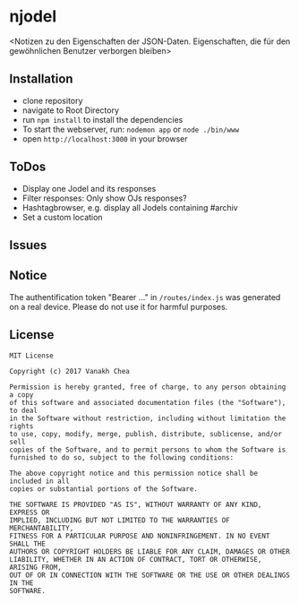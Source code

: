 # njodel

<Kurze Beschreibung>

<reverse engineering: JodelAPI>

<Notizen zu den Eigenschaften der JSON-Daten. Eigenschaften, die für den gewöhnlichen Benutzer verborgen bleiben>



## Installation

- clone repository
- navigate to Root Directory
- run `npm install` to install the dependencies
- To start the webserver, run: `nodemon app` or `node ./bin/www`
- open `http://localhost:3000` in your browser



## ToDos

- Display one Jodel and its responses
- Filter responses: Only show OJs responses?
- Hashtagbrowser, e.g. display all Jodels containing #archiv
- Set a custom location



## Issues



## Notice

The authentification token "Bearer ..." in `/routes/index.js`  was generated on a real device. Please do not use it for harmful purposes. 



## License

```
MIT License

Copyright (c) 2017 Vanakh Chea

Permission is hereby granted, free of charge, to any person obtaining a copy
of this software and associated documentation files (the "Software"), to deal
in the Software without restriction, including without limitation the rights
to use, copy, modify, merge, publish, distribute, sublicense, and/or sell
copies of the Software, and to permit persons to whom the Software is
furnished to do so, subject to the following conditions:

The above copyright notice and this permission notice shall be included in all
copies or substantial portions of the Software.

THE SOFTWARE IS PROVIDED "AS IS", WITHOUT WARRANTY OF ANY KIND, EXPRESS OR
IMPLIED, INCLUDING BUT NOT LIMITED TO THE WARRANTIES OF MERCHANTABILITY,
FITNESS FOR A PARTICULAR PURPOSE AND NONINFRINGEMENT. IN NO EVENT SHALL THE
AUTHORS OR COPYRIGHT HOLDERS BE LIABLE FOR ANY CLAIM, DAMAGES OR OTHER
LIABILITY, WHETHER IN AN ACTION OF CONTRACT, TORT OR OTHERWISE, ARISING FROM,
OUT OF OR IN CONNECTION WITH THE SOFTWARE OR THE USE OR OTHER DEALINGS IN THE
SOFTWARE.
```
